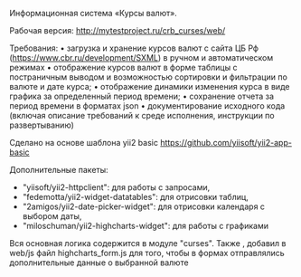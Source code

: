 Информационная система «Курсы валют».

Рабочая версия: http://mytestproject.ru/crb_curses/web/

Требования:
•       загрузка и хранение курсов валют с сайта ЦБ Рф (https://www.cbr.ru/development/SXML) в ручном и автоматическом режимах
•       отображение курсов валют в форме таблицы с постраничным выводом и возможностью сортировки и фильтрации по валюте и дате курса;
•       отображение динамики изменения курса в виде графика за определенный период времени;
•       сохранение отчета за период времени в форматах json
•       документирование исходного кода (включая описание требований к среде исполнения, инструкции по развертыванию)


Сделано на основе шаблона yii2 basic https://github.com/yiisoft/yii2-app-basic

Дополнительные пакеты:
 - "yiisoft/yii2-httpclient": для работы с запросами,
 - "fedemotta/yii2-widget-datatables": для отрисовки таблиц,
 - "2amigos/yii2-date-picker-widget": для отрисовки календаря с выбором даты,
 - "miloschuman/yii2-highcharts-widget": для работы с графиками
 
 
Вся основная логика содержится в модуле "curses". Также , добавил в
web/js файл highcharts_form.js для того, чтобы в формах отправлялись 
дополнительные данные о выбранной валюте
